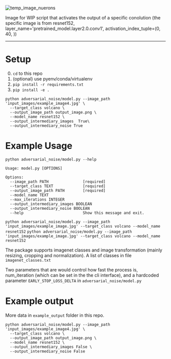 
![temp_image_nuerons](https://github.com/yahiaelgamal/adversarial_noise/assets/1324481/35d9972d-8467-4d20-96d6-8d2160dba6a6)

Image for WIP script that activates the output of a specific conolution  (the specific image is from resnet152, layer_name='pretrained_model.layer2.0.conv1', activation_index_tuple=(0, 40, ))


---

# Setup
0.  `cd` to this repo
1.  (optional) use pyenv/conda/virtualenv
2. `pip install -r requirements.txt`
3. `pip install -e .`
```
python adversarial_noise/model.py --image_path 'input_images/example_image4.jpg' \
  --target_class volcano \
  --output_image_path output_image.png \
  --model_name resnet152 \
  --output_intermediary_images  True\
  --output_intermediary_noise True
```



# Example Usage
`python adversarial_noise/model.py --help`
```
Usage: model.py [OPTIONS]

Options:
  --image_path PATH               [required]
  --target_class TEXT             [required]
  --output_image_path PATH        [required]
  --model_name TEXT
  --max_iterations INTEGER
  --output_intermediary_images BOOLEAN
  --output_intermediary_noise BOOLEAN
  --help                          Show this message and exit.
```

`python adversarial_noise/model.py --image_path 'input_images/example_image.jpg' --target_class volcano --model_name resnet152`
`python adversarial_noise/model.py --image_path 'input_images/example_image.jpg' --target_class volcano --model_name resnet152`


The package supports imagenet classes and image transformation (mainly resizing, cropping and normalization). A list of classes in file `imagenet_classes.txt`

Two parameters that are would control how fast the process is, num_iteration (which can be set in the the cli interface), 
and a hardcoded parameter `EARLY_STOP_LOSS_DELTA` in `adversarial_noise/model.py` 

# Example output 
More data in `example_output` folder in this repo.
```
python adversarial_noise/model.py --image_path 'input_images/example_image4.jpg' \
  --target_class volcano \
  --output_image_path output_image.png \
  --model_name resnet152 \
  --output_intermediary_images False \
  --output_intermediary_noise False
```
